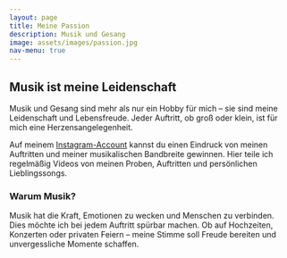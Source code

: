 ```yaml
---
layout: page
title: Meine Passion
description: Musik und Gesang
image: assets/images/passion.jpg
nav-menu: true
---
```


## Musik ist meine Leidenschaft

Musik und Gesang sind mehr als nur ein Hobby für mich – sie sind meine Leidenschaft und Lebensfreude. Jeder Auftritt, ob groß oder klein, ist für mich eine Herzensangelegenheit.

Auf meinem [Instagram-Account](https://www.instagram.com/leniamusic.official) kannst du einen Eindruck von meinen Auftritten und meiner musikalischen Bandbreite gewinnen. Hier teile ich regelmäßig Videos von meinen Proben, Auftritten und persönlichen Lieblingssongs.

### Warum Musik?

Musik hat die Kraft, Emotionen zu wecken und Menschen zu verbinden. Dies möchte ich bei jedem Auftritt spürbar machen. Ob auf Hochzeiten, Konzerten oder privaten Feiern – meine Stimme soll Freude bereiten und unvergessliche Momente schaffen.
